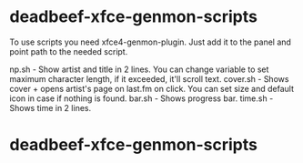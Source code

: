 # deadbeef-xfce-genmon-scripts
To use scripts you need xfce4-genmon-plugin. Just add it to the panel and point path to the needed script.

np.sh - Show artist and title in 2 lines. You can change variable to set maximum character length, if it exceeded, it'll scroll text.
cover.sh - Shows cover + opens artist's page on last.fm on click. You can set size and default icon in case if nothing is found.
bar.sh - Shows progress bar.
time.sh - Shows time in 2 lines.
# deadbeef-xfce-genmon-scripts
